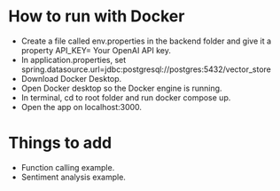 # How to run with Docker
- Create a file called env.properties in the backend folder and give it a property API_KEY= Your OpenAI API key.
- In application.properties, set spring.datasource.url=jdbc:postgresql://postgres:5432/vector_store
- Download Docker Desktop.
- Open Docker desktop so the Docker engine is running.
- In terminal, cd to root folder and run docker compose up.
- Open the app on localhost:3000.

# Things to add
- Function calling example.
- Sentiment analysis example.
